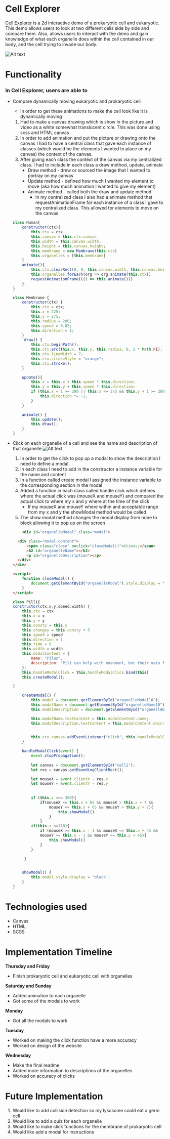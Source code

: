 # Cell Explorer 
<a href="https://shaunjhingoor.github.io/JSproject/">Cell Explorer</a> is a 2d interactive demo of a prokaryotic cell and eukaryotic. This demo allows users to look at two different cells side by side and compare them. Also, allows users to interact with the demo and gain knowledge of what each organelle does within the cell contained in our body, and the cell trying to invade our body.

![Alt text](image-1.png)
<!-- ### Wireframe 
 <!-- [moving](cellanimation.mp4) -->
<!-- ![Alt text](image.png) --> 
# Functionality
### In Cell Explorer, users are able to 
   
 * Compare dynamically moving eukaryotic and prokaryotic cell 
    - In order to get these animations to make the cell look like it is dynamically moving 
    1. Had to make a canvas drawing which is show in the picture and video as a white somewhat translucent circle. This was done using scss and HTML canvas
    2. In order to add animation and put the picture or drawing onto the canvas I had to have a central class that gave each instance of classes (which would be the elements I wanted to place on my canvas) the context of the canvas.
    3. After giving each class the context of the canvas via my centralized class. I had to include in each class a draw method, update, animate
        - Draw method - drew or sourced the image that I wanted to portray on my canvas 
        - Update method - defined how much I wanted my element to move (aka how much animation I wanted to give my element)
        - Animate method - called both the draw and update method 
            * In my centralized class I also had a animate method that requestAnimationFrame for each instance of a class I gave to my centralized class. This allowed for elements to move on the canvas 
    ```javascript central class
    class Human{
        constructor(ctx){
            this.ctx = ctx 
            this.canvas = this.ctx.canvas
            this.width = this.canvas.width;
            this.height = this.canvas.height;
            this.membrane = new Membrane(this.ctx)
            this.organelles = [this.membrane]
        }
        animate(){
            this.ctx.clearRect(0, 0, this.canvas.width, this.canvas.height);
            this.organelles.forEach(org => org.animate(this.ctx))
            requestAnimationFrame((() => this.animate()))
        }
    }

    class Membrane {
        constructor(ctx) {
            this.ctx = ctx;
            this.x = 225;
            this.y = 275;
            this.radius = 200;
            this.speed = 0.05;
            this.direction = 1;
        }
         draw() {
            this.ctx.beginPath();
            this.ctx.arc(this.x, this.y, this.radius, 0, 2 * Math.PI);
            this.ctx.lineWidth = 7;
            this.ctx.strokeStyle = "orange";
            this.ctx.stroke();
        }

        update(){
            this.x = this.x + this.speed * this.direction;
            this.y = this.y + this.speed * this.direction;
            if (this.x + 1 >= 280 || this.x <= 275 && this.y + 1 >= 280 || this.y <= 275) {
                this.direction *= -1; 
            }
        }

        animate() {
            this.update();
            this.draw();
        }
    }
    ```
* Click on each organelle of a cell and see the name and description of that organelle
    ![Alt text](image-2.png)
    1. In order to get the click to pop up a modal to show the description I need to define a modal.
    2. In each class I need to add in the constructor a instance variable for the name and content 
    3. In a function called create modal I assigned the instance variable to the corresponding section in the modal 
    4. Added a function in each class called handle click which defines where the actual click was (mouseX and mouseY) and compared the actual click to where my x and y where at the time of the click    
        - If my mouseX and mouseY where within and acceptable range from my x and y the showModal method would be called 
    5. The show modal method changes the modal display from none to block allowing it to pop up on the screen 
    ```HTML
        <div id="organelleModal" class="modal">

      <div class="modal-content">
          <span class="close" onclick="closeModal()">&times;</span>
          <h2 id="organelleName"></h2>
          <p id="organelleDescription"></p>
      </div>
  </div>

    <script>
        function closeModal() {
            document.getElementById("organelleModal").style.display = "none";
        }
    </script>
    ```
    

    ```javascript
    class Pilli{
    constructor(ctx,x,y,speed,width) {
        this.ctx = ctx 
        this.x = x
        this.y = y
        this.consty = this.y
        this.changey = this.consty + 5
        this.speed = speed
        this.direction = 1
        this.time = 0
        this.width = width 
        this.modalContent = {
            name: "Pilus",
            description: "Pili can help with movement, but their main function is attach and provide a bridge to other cells to transmit genetic material."
        };
        this.handleModalClick = this.handleModalClick.bind(this)
        this.createModal();
    
    }

        createModal() {
            this.modal = document.getElementById("organelleModal10");
            this.modalName = document.getElementById("organelleName10");
            this.modalDescription = document.getElementById("organelleDescription10");

            this.modalName.textContent = this.modalContent.name;
            this.modalDescription.textContent = this.modalContent.description;

            
            this.ctx.canvas.addEventListener("click", this.handleModalClick);
        }

        handleModalClick(event) {
            event.stopPropagation();
            
            let canvas = document.getElementById("cell2");
            let res = canvas.getBoundingClientRect();

            let mouseX = event.clientX - res.x
            let mouseY = event.clientY - res.y
        
            
            if (this.x === 300){
                if(mouseX <= this.x + 65 && mouseX > this.x + 7 &&
                    mouseY <= this.y + 65 && mouseY > this.y + 7){
                        this.showModal()
                    }
                }
            if(this.x <=110){
                if (mouseX >= this.x - 1 && mouseX <= this.x + 45 &&
                mouseY >= this.y - 1 && mouseY <= this.y + 45){
                    this.showModal()
                }
            }
        
         }
    

        showModal() {
            this.modal.style.display = 'block';
        }
    }
    ```
# Technologies used
- Canvas 
- HTML
- SCSS 


# Implementation Timeline 
**Thursday and Friday** 
- Finish prokaryotic cell and eukaryotic cell with organelles 

**Saturday and Sunday** 
- Added animation to each organelle 
- Got some of the modals to work

**Monday** 
- Got all the modals to work

**Tuesday** 
- Worked on making the click function have a more accuracy 
- Worked on design of the website

**Wednesday**
- Make the final readme 
- Added more information to descriptions of the organelles 
- Worked on accuracy of clicks

# Future Implementation 
1. Would like to add collision detection so my lysosome could eat a germ cell 
2. Would like to add a quiz for each organelle 
3. Would like to make click functions for the membrane of prokaryotic cell
4. Would like add a modal for instructions
